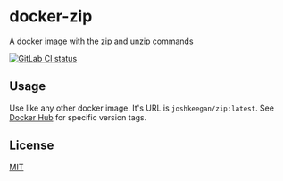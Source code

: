 # docker-zip
A docker image with the zip and unzip commands

[![GitLab CI status](https://gitlab.com/JoshKeegan/docker-zip/badges/master/pipeline.svg)](https://gitlab.com/JoshKeegan/docker-zip/commits/master)

## Usage
Use like any other docker image. It's URL is `joshkeegan/zip:latest`. See [Docker Hub](https://hub.docker.com/r/joshkeegan/zip/tags/) for specific version tags.

## License
[MIT](LICENSE)